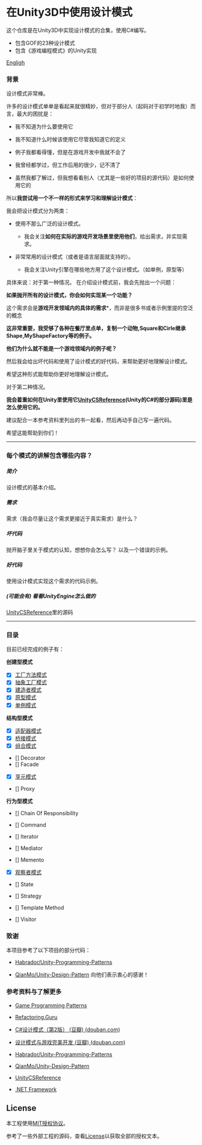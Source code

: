 # 在Unity3D中使用设计模式



这个仓库是在Unity3D中实现设计模式的合集，使用C#编写。

- 包含GOF的23种设计模式
- 包含《游戏编程模式》的Unity实现

[Engligh](README-EN.md)



### 背景



设计模式非常棒。

许多的设计模式单单是看起来就很精妙，但对于部分人（起码对于初学时地我）而言，最大的困扰是：

- 我不知道为什么要使用它

- 我不知道什么时候该使用它尽管我知道它的定义

- 例子我都看得懂，但是在游戏开发中我就不会了

- 我曾经都学过，但工作后用的很少，记不清了

- 虽然我都了解过，但我想看看别人（尤其是一些好的项目的源代码）是如何使用它的

  

所以**我尝试用一个不一样的形式来学习和理解设计模式**：

我会把设计模式分为两类：

- 使用不那么广泛的设计模式。
  - 我会关注**如何在实际的游戏开发场景里使用他们**，给出需求，并实现需求。

- 非常常用的设计模式（或者是语言层面就支持的）。

  - 我会关注Unity引擎在哪些地方用了这个设计模式。（如单例，原型等）

    

具体来说：对于第一种情况。
在介绍设计模式前，我会先抛出一个问题：

**如果抛开所有的设计模式，你会如何实现某一个功能？**

这个需求会是**游戏开发领域内的具体的需求***，而非是很多书或者示例里提的空泛的概念

**这非常重要，我受够了各种在餐厅里点单，复制一个动物,Square和Cirle继承Shape,MyShapeFactory等的例子。**

**他们为什么就不能是一个游戏领域内的例子呢？**

然后我会给出坏代码和使用了设计模式的好代码，来帮助更好地理解设计模式。

希望这种形式能帮助你更好地理解设计模式。



对于第二种情况。

**我会着重如何在Unity里使用它[UnityCSReference](https://github.com/Unity-Technologies/UnityCsReference)(Unity的C#的部分源码)里是怎么使用它的。**

建议配合一本参考资料里列出的书一起看，然后再动手自己写一遍代码。

希望这能帮助到你们！



---

### 每个模式的讲解包含哪些内容？



##### 简介

设计模式的基本介绍。

##### 需求

需求（我会尽量让这个需求更接近于真实需求）是什么？

##### 坏代码

抛开脑子里关于模式的认知，想想你会怎么写？
以及一个错误的示例。

##### 好代码

使用设计模式实现这个需求的代码示例。

##### (可能会有) 看看UnityEngine怎么做的

[UnityCSReference](https://github.com/Unity-Technologies/UnityCsReference)里的源码

---



### 目录

目前已经完成的例子有：

**创建型模式**

- [x] [工厂方法模式](./Assets/CreationalPatterns/FactoryMethod/README.md)
- [x] [抽象工厂模式](./Assets/CreationalPatterns/AbstractFactory/README.md)
- [x] [建造者模式](./Assets/CreationalPatterns/BuilderPattern/README.md)
- [x] [原型模式](./Assets/CreationalPatterns/Prototype/README.md)
- [x] [单例模式](./Assets/CreationalPatterns/Singleton/README.md)

**结构型模式**

- [x] [适配器模式](./Assets/StructuralPattern/AdapterPattern/README.md)
- [x] [桥接模式](./Assets/StructuralPattern/BridgePattern/README.md)
- [x] [组合模式](./Assets/StructuralPattern/CompositePattern/README.md)
- [] Decorator
- [] Facade
- [x] [享元模式](./Assets/StructuralPattern/Flyweight/README.md)
- [] Proxy

**行为型模式**

- [] Chain Of Responsibility

- [] Command

- [] Iterator

- [] Mediator

- [] Memento

- [x] [观察者模式](./Assets/BehavioralPattern/Observer/README.md)

- [] State

- [] Strategy

- [] Template Method

- [] Visitor

  

### 致谢

本项目参考了以下项目的部分代码：
- [Habrador/Unity-Programming-Patterns](https://github.com/Habrador/Unity-Programming-Patterns)

- [QianMo/Unity-Design-Pattern](https://github.com/QianMo/Unity-Design-Pattern)
  向他们表示衷心的感谢！

  

### 参考资料与了解更多

- [Game Programming Patterns](http://gameprogrammingpatterns.com/)

- [Refactoring.Guru](https://refactoringguru.cn/)

- [C#设计模式（第2版） (豆瓣) (douban.com)](https://book.douban.com/subject/30131470/)

- [设计模式与游戏完美开发 (豆瓣) (douban.com)](https://book.douban.com/subject/26952185/)

- [Habrador/Unity-Programming-Patterns](https://github.com/Habrador/Unity-Programming-Patterns)

- [QianMo/Unity-Design-Pattern](https://github.com/QianMo/Unity-Design-Pattern)

- [UnityCSReference](https://github.com/Unity-Technologies/UnityCsReference)

- [.NET Framework](https://referencesource.microsoft.com/)

## License

本工程使用[MIT授权协议](https://opensource.org/licenses/MIT)。

参考了一些外部工程的源码，查看[License](./LICENSE)以获取全部的授权文本。